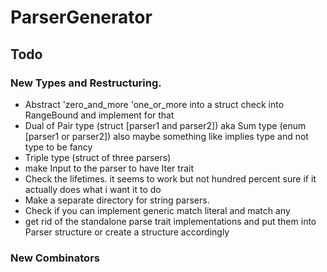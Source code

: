 # ParserGenerator
## Todo
### New Types and Restructuring.
 - Abstract 'zero_and_more 'one_or_more into a struct check into RangeBound and implement for that
 - Dual of Pair type (struct [parser1 and parser2]) aka Sum type (enum [parser1 or parser2]) also maybe something like implies type and not type to be fancy
 - Triple type (struct of three parsers)
 - make Input to the parser to have Iter trait
 - Check the lifetimes. it seems to work but not hundred percent sure if it actually does what i want it to do
 - Make a separate directory for string parsers.
 - Check if you can implement generic match literal and match any
 - get rid of the standalone parse trait implementations and put them into Parser structure or create a structure accordingly

### New Combinators


